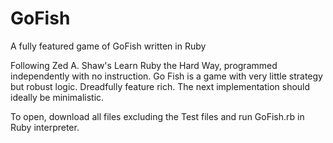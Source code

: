 # GoFish
A fully featured game of GoFish written in Ruby

Following Zed A. Shaw's Learn Ruby the Hard Way, programmed independently with no instruction.
Go Fish is a game with very little strategy but robust logic.
Dreadfully feature rich. The next implementation should ideally be minimalistic.

To open, download all files excluding the Test files and run GoFish.rb in Ruby interpreter. 
